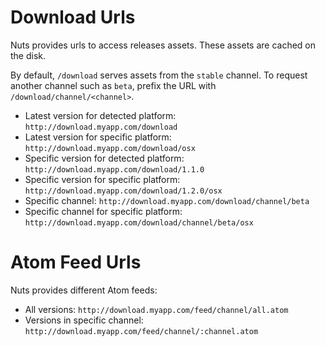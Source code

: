 # Download Urls

Nuts provides urls to access releases assets. These assets are cached on the disk.

By default, `/download` serves assets from the `stable` channel. To request
another channel such as `beta`, prefix the URL with `/download/channel/<channel>`.

* Latest version for detected platform: `http://download.myapp.com/download`
* Latest version for specific platform: `http://download.myapp.com/download/osx`
* Specific version for detected platform: `http://download.myapp.com/download/1.1.0`
* Specific version for specific platform: `http://download.myapp.com/download/1.2.0/osx`
* Specific channel: `http://download.myapp.com/download/channel/beta`
* Specific channel for specific platform: `http://download.myapp.com/download/channel/beta/osx`

# Atom Feed Urls

Nuts provides different Atom feeds:

* All versions: `http://download.myapp.com/feed/channel/all.atom`
* Versions in specific channel: `http://download.myapp.com/feed/channel/:channel.atom`
